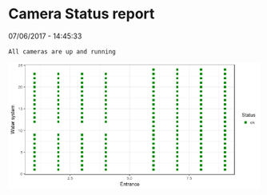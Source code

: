 Camera Status report
================
07/06/2017 - 14:45:33

    All cameras are up and running

![](camreport_files/figure-markdown_github/unnamed-chunk-2-1.png)

